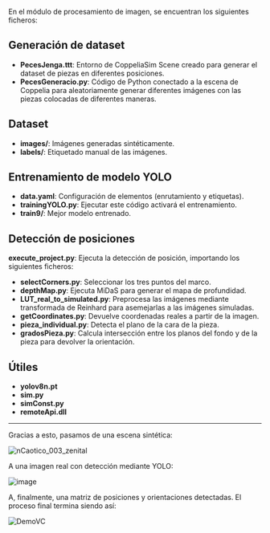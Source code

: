 En el módulo de procesamiento de imagen, se encuentran los siguientes ficheros:

## Generación de dataset
- **PecesJenga.ttt**: Entorno de CoppeliaSim Scene creado para generar el dataset de piezas en diferentes posiciones.
- **PecesGeneracio.py**: Código de Python conectado a la escena de Coppelia para aleatoriamente generar diferentes imágenes con las piezas colocadas de diferentes maneras.

## Dataset
- **images/**: Imágenes generadas sintéticamente.
- **labels/**: Etiquetado manual de las imágenes.

## Entrenamiento de modelo YOLO
- **data.yaml**: Configuración de elementos (enrutamiento y etiquetas).
- **trainingYOLO.py**: Ejecutar este código activará el entrenamiento.
- **train9/**: Mejor modelo entrenado.

## Detección de posiciones

**execute_project.py**: Ejecuta la detección de posición, importando los siguientes ficheros:

- **selectCorners.py**: Seleccionar los tres puntos del marco.
- **depthMap.py**: Ejecuta MiDaS para generar el mapa de profundidad.
- **LUT_real_to_simulated.py**: Preprocesa las imágenes mediante transformada de Reinhard para asemejarlas a las imágenes simuladas.
- **getCoordinates.py**: Devuelve coordenadas reales a partir de la imagen.
- **pieza_individual.py**: Detecta el plano de la cara de la pieza.
- **gradosPieza.py**: Calcula intersección entre los planos del fondo y de la pieza para devolver la orientación.

## Útiles
- **yolov8n.pt**
- **sim.py**
- **simConst.py**
- **remoteApi.dll**

***

Gracias a esto, pasamos de una escena sintética:

![nCaotico_003_zenital](https://github.com/user-attachments/assets/c1cbef52-c1a5-43e3-bc7d-5f44e0726a3e)

A una imagen real con detección mediante YOLO:

![image](https://github.com/user-attachments/assets/84c5aa96-c6b5-424f-8621-bda54f4f6bcc)

A, finalmente, una matriz de posiciones y orientaciones detectadas. El proceso final termina siendo así:

![DemoVC](https://github.com/user-attachments/assets/a2b6ef13-378e-4f7f-bd40-97c9095b6ff8)
